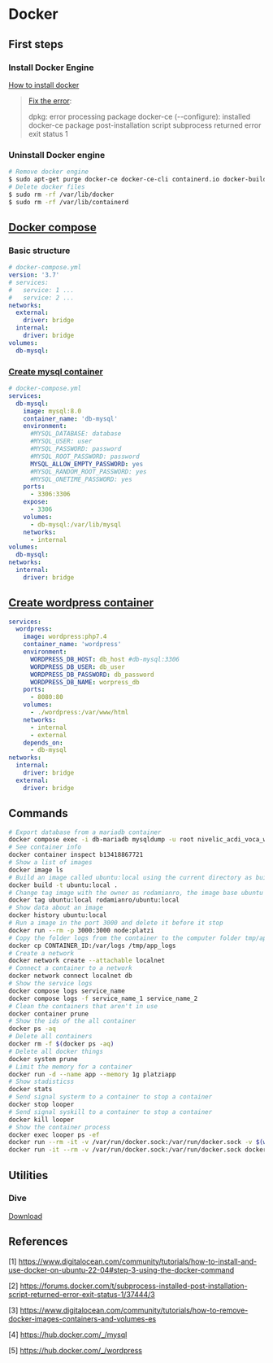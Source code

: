 # Docker

## First steps

### Install Docker Engine

[How to install docker](https://www.digitalocean.com/community/tutorials/how-to-install-and-use-docker-on-ubuntu-22-04#step-3-using-the-docker-command)
> [Fix the error](https://forums.docker.com/t/subprocess-installed-post-installation-script-returned-error-exit-status-1/37444/3): 
>
> dpkg: error processing package docker-ce (--configure):
 installed docker-ce package post-installation script subprocess returned error exit status 1

### Uninstall Docker engine

```sh
# Remove docker engine
$ sudo apt-get purge docker-ce docker-ce-cli containerd.io docker-buildx-plugin docker-compose-plugin docker-ce-rootless-extras
# Delete docker files
$ sudo rm -rf /var/lib/docker
$ sudo rm -rf /var/lib/containerd
```

## [Docker compose](https://docs.docker.com/compose/compose-file/)

### Basic structure

```yml
# docker-compose.yml
version: '3.7'
# services:
#   service: 1 ...
#   service: 2 ...
networks:
  external:
    driver: bridge
  internal:
    driver: bridge
volumes:
  db-mysql:
```

### [Create mysql container](https://hub.docker.com/_/mysql)

```yml
# docker-compose.yml
services:
  db-mysql:
    image: mysql:8.0
    container_name: 'db-mysql'
    environment:
      #MYSQL_DATABASE: database
      #MYSQL_USER: user
      #MYSQL_PASSWORD: password
      #MYSQL_ROOT_PASSWORD: password
      MYSQL_ALLOW_EMPTY_PASSWORD: yes
      #MYSQL_RANDOM_ROOT_PASSWORD: yes
      #MYSQL_ONETIME_PASSWORD: yes
    ports:
      - 3306:3306
    expose:
      - 3306
    volumes:
      - db-mysql:/var/lib/mysql
    networks:
      - internal
volumes:
  db-mysql:
networks:
  internal:
    driver: bridge
```

## [Create wordpress container](https://hub.docker.com/_/wordpress)

```yml
services:
  wordpress:
    image: wordpress:php7.4
    container_name: 'wordpress'
    environment:
      WORDPRESS_DB_HOST: db_host #db-mysql:3306
      WORDPRESS_DB_USER: db_user
      WORDPRESS_DB_PASSWORD: db_password
      WORDPRESS_DB_NAME: worpress_db
    ports:
      - 8080:80
    volumes:
      - ./wordpress:/var/www/html
    networks:
      - internal
      - external
    depends_on:
      - db-mysql
networks:
  internal:
    driver: bridge
  external:
    driver: bridge
```

## Commands

```sh
# Export database from a mariadb container
docker compose exec -i db-mariadb mysqldump -u root nivelic_acdi_voca_web > acdi.sql
# See container info
docker container inspect b13418867721
# Show a list of images
docker image ls
# Build an image called ubuntu:local using the current directory as build context
docker build -t ubuntu:local .
# Change tag image with the owner as rodamianro, the image base ubuntu and finally the custom tag
docker tag ubuntu:local rodamianro/ubuntu:local
# Show data about an image
docker history ubuntu:local
# Run a image in the port 3000 and delete it before it stop
docker run --rm -p 3000:3000 node:platzi
# Copy the folder logs from the container to the computer folder tmp/app_logs
docker cp CONTAINER_ID:/var/logs /tmp/app_logs
# Create a network
docker network create --attachable localnet 
# Connect a container to a network
docker network connect localnet db
# Show the service logs
docker compose logs service_name
docker compose logs -f service_name_1 service_name_2
# Clean the containers that aren't in use
docker container prune
# Show the ids of the all container
docker ps -aq
# Delete all containers
docker rm -f $(docker ps -aq)
# Delete all docker things 
docker system prune
# Limit the memory for a container
docker run -d --name app --memory 1g platziapp
# Show stadisticss
docker stats
# Send signal systerm to a container to stop a container
docker stop looper
# Send signal syskill to a container to stop a container
docker kill looper
# Show the container process
docker exec looper ps -ef
docker run --rm -it -v /var/run/docker.sock:/var/run/docker.sock -v $(which docker):/bin/docker wagoodman/dive node:platzi
docker run -it --rm -v /var/run/docker.sock:/var/run/docker.sock docker:19.03.12
```

## Utilities

### Dive

[Download](https://github.com/wagoodman/dive)

## References

[1] https://www.digitalocean.com/community/tutorials/how-to-install-and-use-docker-on-ubuntu-22-04#step-3-using-the-docker-command

[2] https://forums.docker.com/t/subprocess-installed-post-installation-script-returned-error-exit-status-1/37444/3

[3] https://www.digitalocean.com/community/tutorials/how-to-remove-docker-images-containers-and-volumes-es

[4] https://hub.docker.com/_/mysql

[5] https://hub.docker.com/_/wordpress